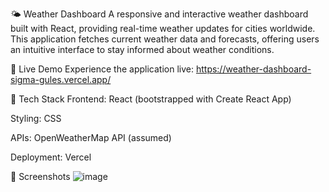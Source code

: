 🌤️ Weather Dashboard
A responsive and interactive weather dashboard built with React, providing real-time weather updates for cities worldwide. This application fetches current weather data and forecasts, offering users an intuitive interface to stay informed about weather conditions.

🚀 Live Demo
Experience the application live: https://weather-dashboard-sigma-gules.vercel.app/

🧰 Tech Stack
Frontend: React (bootstrapped with Create React App)

Styling: CSS

APIs: OpenWeatherMap API (assumed)

Deployment: Vercel

📸 Screenshots
![image](https://github.com/user-attachments/assets/311f1e1a-431f-403a-85fa-d228c02e6408)

